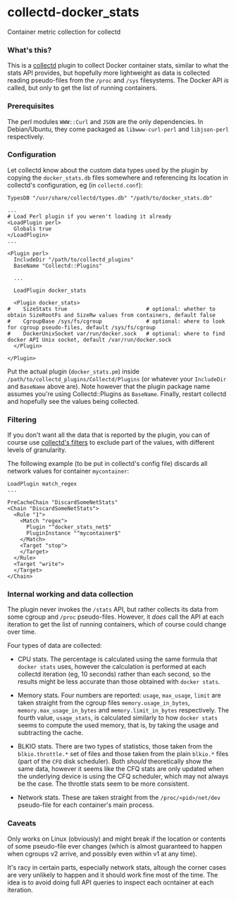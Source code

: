 # collectd-docker_stats
Container metric collection for collectd

### What's this?

This is a [collectd](https://collectd.org/) plugin to collect Docker container stats, similar to what the stats API provides, but hopefully more lightweight as data is collected reading pseudo-files from the `/proc` and `/sys` filesystems. The Docker API _is_ called, but only to get the list of running containers.

### Prerequisites

The perl modules `WWW::Curl` and `JSON` are the only dependencies. In Debian/Ubuntu, they come packaged as `libwww-curl-perl` and `libjson-perl` respectively.


### Configuration

Let collectd know about the custom data types used by the plugin by copying the `docker_stats.db` files somewhere and referencing its location in collectd's configuration, eg (in `collectd.conf`):

```
TypesDB "/usr/share/collectd/types.db" "/path/to/docker_stats.db"

...
# Load Perl plugin if you weren't loading it already
<LoadPlugin perl>
  Globals true
</LoadPlugin>
...

<Plugin perl>
  IncludeDir "/path/to/collectd_plugins"
  BaseName "Collectd::Plugins"

  ...

  LoadPlugin docker_stats

  <Plugin docker_stats>
#    SizeStats true                         # optional: whether to obtain SizeRootFs and SizeRw values from containers, default false
#    CgroupBase /sys/fs/cgroup              # optional: where to look for cgroup pseudo-files, default /sys/fs/cgroup
#    DockerUnixSocket var/run/docker.sock   # optional: where to find docker API Unix socket, default /var/run/docker.sock
  </Plugin>

</Plugin>
```

Put the actual plugin (`docker_stats.pm`) inside `/path/to/collectd_plugins/Collectd/Plugins` (or whatever your `IncludeDir` and `BaseName` above are). Note however that the plugin package name assumes you're using Collectd::Plugins as `BaseName`.
Finally, restart collectd and hopefully see the values being collected.

### Filtering

If you don't want all the data that is reported by the plugin, you can of course use [collectd's filters](https://collectd.org/documentation/manpages/collectd.conf.5.shtml#filter_configuration) to exclude part of the values, with different levels of granularity.

The following example (to be put in collectd's config file) discards all network values for container `mycontainer`:

```
LoadPlugin match_regex
...

PreCacheChain "DiscardSomeNetStats"
<Chain "DiscardSomeNetStats">
  <Rule "1">
    <Match "regex">
      Plugin "^docker_stats_net$"
      PluginInstance "^mycontainer$"
    </Match>
    <Target "stop">
    </Target>
  </Rule>
  <Target "write">
  </Target>
</Chain>
```


### Internal working and data collection

The plugin never invokes the `/stats` API, but rather collects its data from some cgroup and `/proc` pseudo-files. However, it *does* call the API at each iteration to get the list of running containers, which of course could change over time.

Four types of data are collected:

- CPU stats. The percentage is calculated using the same formula that `docker stats` uses, however the calculation is performed at each collectd iteration (eg, 10 seconds) rather than each second, so the results might be less accurate than those obtained with `docker stats`.

- Memory stats. Four numbers are reported: `usage`, `max_usage`, `limit` are taken straight from the cgroup files `memory.usage_in_bytes`, `memory.max_usage_in_bytes` and `memory.limit_in_bytes` respectively. The fourth value, `usage_stats`, is calculated similarly to how `docker stats` seems to compute the used memory, that is, by taking the usage and subtracting the cache.

- BLKIO stats. There are two types of statistics, those taken from the `blkio.throttle.*` set of files and those taken from the plain `blkio.*` files (part of the `CFQ` disk scheduler). Both *should* theoretically show the same data, however it seems like the CFQ stats are only updated when the underlying device is using the CFQ scheduler, which may not always be the case. The throttle stats seem to be more consistent.

- Network stats. These are taken straight from the `/proc/<pid>/net/dev` pseudo-file for each container's main process.

### Caveats

Only works on Linux (obviously) and might break if the location or contents of some pseudo-file ever changes (which is almost guaranteed to happen when cgroups v2 arrive, and possibly even within v1 at any time).

It's racy in certain parts, especially network stats, altough the corner cases are very unlikely to happen and it should work fine most of the time. The idea is to avoid doing full API queries to inspect each ocntainer at each iteration.

